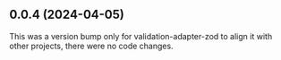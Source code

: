 ## 0.0.4 (2024-04-05)

This was a version bump only for validation-adapter-zod to align it with other projects, there were no code changes.